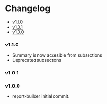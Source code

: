 <!-- START doctoc generated TOC please keep comment here to allow auto update -->
<!-- DON'T EDIT THIS SECTION, INSTEAD RE-RUN doctoc TO UPDATE -->
# Changelog

- [v1.1.0](#v110)
- [v1.0.1](#v101)
- [v1.0.0](#v100)

<!-- END doctoc generated TOC please keep comment here to allow auto update -->

### v1.1.0

* Summary is now accesible from subsections
* Deprecated subsections

### v1.0.1

### v1.0.0

 * report-builder initial commit.
